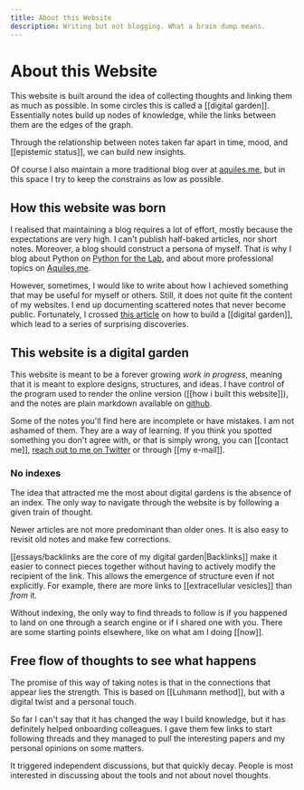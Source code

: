 ```yaml
---
title: About this Website
description: Writing but not blogging. What a brain dump means.
---
```


# About this Website
This website is built around the idea of collecting thoughts and linking them as much as possible. In some circles this is called a [[digital garden]]. Essentially notes build up nodes of knowledge, while the links between them are the edges of the graph. 

Through the relationship between notes taken far apart in time, mood, and [[epistemic status]], we can build new insights. 

Of course I also maintain a more traditional blog over at [aquiles.me](https://www.aquiles.me), but in this space I try to keep the constrains as low as possible. 

## How this website was born
I realised that maintaining a blog requires a lot of effort, mostly because the expectations are very high. I can't publish half-baked articles, nor short notes. Moreover, a blog should construct a persona of myself. That is why I blog about Python on [Python for the Lab](https://www.pythonforthelab.com), and about more professional topics on [Aquiles.me](https://www.aquiles.me). 

However, sometimes, I would like to write about how I achieved something that may be useful for myself or others. Still, it does not quite fit the content of my websites. I end up documenting scattered notes that never become public. Fortunately, I crossed [this article](https://nesslabs.com/digital-garden-tiddlywiki) on how to build a [[digital garden]], which lead to a series of surprising discoveries. 

## This website is a digital garden
This website is meant to be a forever growing *work in progress*, meaning that it is meant to explore designs, structures, and ideas. I have control of the program used to render the online version ([[how i built this website]]), and the notes are plain markdown available on [github](https://github.com/aquilesC/aquiles.me).

 Some of the notes you'll find here are incomplete or have mistakes. I am not ashamed of them. They are a way of learning. If you think you spotted something you don't agree with, or that is simply wrong, you can [[contact me]], [reach out to me on Twitter](https://www.twitter.com/aquicarattino) or through [[my e-mail]]. 

### No indexes
The idea that attracted me the most about digital gardens is the absence of an index. The only way to navigate through the website is by following a given train of thought. 

Newer articles are not more predominant than older ones. It is also easy to revisit old notes and make few corrections. 

[[essays/backlinks are the core of my digital garden|Backlinks]] make it easier to connect pieces together without having to actively modify the recipient of the link. This allows the emergence of structure even if not explicitly. For example, there are more links to [[extracellular vesicles]] than *from* it. 

Without indexing, the only way to find threads to follow is if you happened to land on one through a search engine or if I shared one with you. There are some starting points elsewhere, like on what am I doing [[now]]. 

## Free flow of thoughts to see what happens
The promise of this way of taking notes is that in the connections that appear lies the strength. This is based on [[Luhmann method]], but with a digital twist and a personal touch. 

So far I can't say that it has changed the way I build knowledge, but it has definitely helped onboarding colleagues. I gave them few links to start following threads and they managed to pull the interesting papers and my personal opinions on some matters. 

It triggered independent discussions, but that quickly decay. People is most interested in discussing about the tools and not about novel thoughts. 
